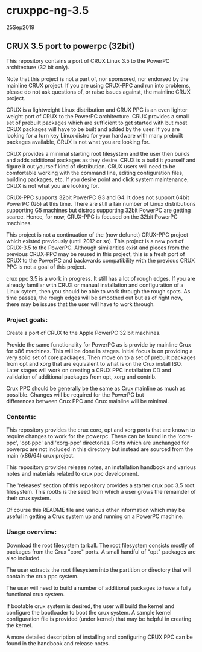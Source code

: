 # cruxppc-ng-3.5

25Sep2019

## CRUX 3.5 port to powerpc (32bit)

  This repository contains a port of CRUX Linux 3.5 to the PowerPC architecture (32 bit only).   

  Note that this project is not a part of, nor sponsored, nor endorsed by the 
mainline CRUX project.  If you are using CRUX-PPC and run into problems, please do not ask questions of, or raise issues against, the mainline CRUX project.  

  CRUX is a lightweight Linux distribution and CRUX PPC is an even lighter weight port of CRUX to the PowerPC architecture.   CRUX provides 
  a small set of prebuilt packages which are sufficient to get started with but most CRUX packages will have to be built and added by the user.   If you are 
  looking for a turn key Linux distro for your hardware with many prebuilt packages available, CRUX is not what you are looking for.   
  
  CRUX provides a minimal starting root filesystem and the user then builds and adds additional packages as they desire.   CRUX is a build it yourself and 
  figure it out yourself kind of distribution.   CRUX users will need to be comfortable working with the command line, editing configuration files,
  building packages, etc.   If you desire point and click system maintenance, CRUX is not what you are looking for.

  CRUX-PPC supports 32bit PowerPC G3 and G4.   It does not support 64bit PowerPC (G5) at this time.   There are still a fair number of Linux distributions supporting G5 machines but distros supporting 32bit PowerPC are getting scarce.  Hence, for now, CRUX-PPC is focused on the 32bit PowerPC machines.

  This project is not a continuation of the (now defunct) CRUX-PPC project which existed previously (until 2012 or so).   This project is a 
  new port of CRUX-3.5 to the PowerPC.  Although similarities exist and pieces from the previous CRUX-PPC may be reused in this project, this is a
  fresh port of CRUX to the PowerPC and backwards compatibility with the previous CRUX PPC is not a goal of this project.

  crux ppc 3.5 is a work in progress.  It still has a lot of rough edges.
If you are already familiar with CRUX or manual installation and configuration
of a Linux sytem, then you should be able to work through the rough spots.
As time passes, the rough edges will be smoothed out but as of right now,
there may be issues that the user will have to work through.

### Project goals:

   Create a port of CRUX to the Apple PowerPC 32 bit machines.   

   Provide the same functionality for PowerPC as is provide by mainline Crux for x86 machines.   This will be done in stages.   Initial focus is
on providing a very solid set of core packages.   Then move on to a set of prebuilt packages from opt and xorg that are
equivalent to what is on the Crux install ISO.   Later stages will work on creating a CRUX PPC installation CD and validation of 
additional packages from opt, xorg and contrib.

   Crux PPC should be generally be the same as Crux mainline as much as possible.   Changes will be required for the PowerPC but  
differences between Crux PPC and Crux mainline will be minimal.

### Contents:

  This repository provides the crux core, opt and xorg ports that are
known to require changes to work for the powerpc.  These can be found 
in the 'core-ppc', 'opt-ppc' and 'xorg-ppc' directories.  Ports which
are unchanged for powerpc are not included in this directory but instead
are sourced from the main (x86/64) crux project.

  This repository provides release notes, an installation handbook
and various notes and materials related to crux ppc development.

  The 'releases' section of this repository provides a starter 
crux ppc 3.5 root filesystem.  This rootfs is the seed from which a user
grows the remainder of their crux system.

  Of course this README file and various other information which may
be useful in getting a Crux system up and running on a PowerPC machine.


### Usage overview:

  Download the root filesystem tarball.   The root filesystem consists
  mostly of packages from the Crux "core" ports.  A small handful of 
  "opt" packages are also included.

  The user extracts the root filesystem into the partition or directory 
  that will contain the crux ppc system.

  The user will need to build a number of additional packages to have 
  a fully functional crux system.  

  If bootable crux system is desired, the user will build the kernel 
  and configure the bootloader to boot the crux system.   A sample 
  kernel configuration file is provided (under kernel) that may be 
  helpful in creating the kernel.

  A more detailed description of installing and configuring CRUX PPC can be
  found in the handbook and release notes.
